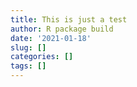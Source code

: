 ```yaml
---
title: This is just a test
author: R package build
date: '2021-01-18'
slug: []
categories: []
tags: []
---
```

